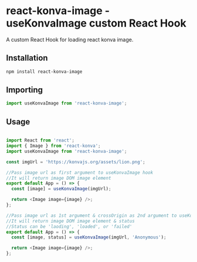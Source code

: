 # react-konva-image - useKonvaImage custom React Hook

A custom React Hook for loading react konva image.

## Installation

```bash
npm install react-konva-image
```

## Importing
```js
import useKonvaImage from 'react-konva-image';
```


## Usage
```js

import React from 'react';
import { Image } from 'react-konva';
import useKonvaImage from 'react-konva-image';

const imgUrl = 'https://konvajs.org/assets/lion.png';

//Pass image url as first argument to useKonvaImage hook
//It will return image DOM image element
export default App = () => {
  const [image] = useKonvaImage(imgUrl);

  return <Image image={image} />;
};

//Pass image url as 1st argument & crossOrigin as 2nd argument to useKonvaImage hook
//It will return image DOM image element & status
//Status can be 'laoding', 'loaded', or 'failed'
export default App = () => {
  const [image, status] = useKonvaImage(imgUrl, 'Anonymous');

  return <Image image={image} />;
};

```
